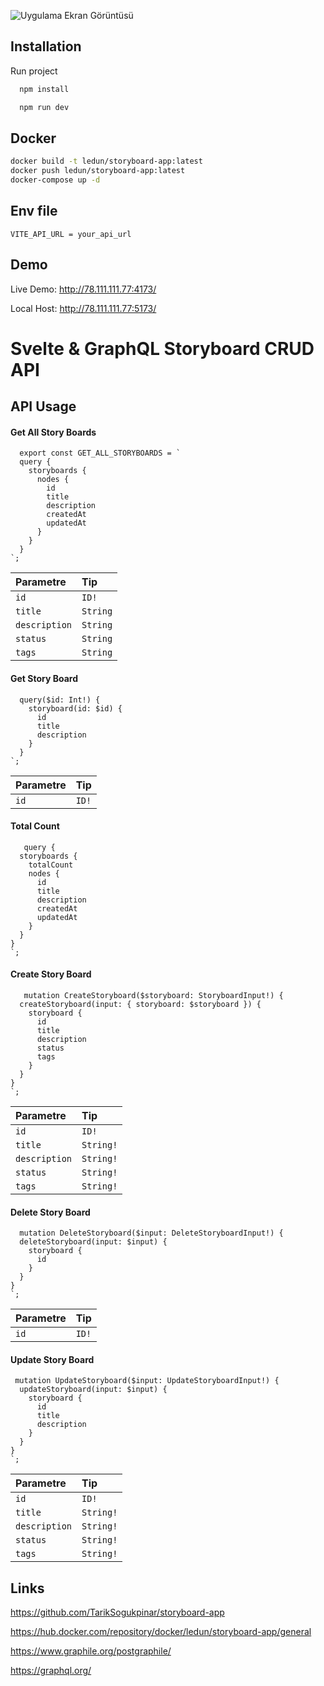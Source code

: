 ![Uygulama Ekran Görüntüsü](https://i.ibb.co/52r9yxJ/og-image-lg.jpg)

  
## Installation

Run project

```bash
  npm install

  npm run dev
```
## Docker

  ```bash
  docker build -t ledun/storyboard-app:latest
  docker push ledun/storyboard-app:latest
  docker-compose up -d
```

## Env file

`VITE_API_URL = your_api_url`


  
## Demo

Live Demo: http://78.111.111.77:4173/

Local Host: http://78.111.111.77:5173/
  
# Svelte & GraphQL Storyboard CRUD API



## API Usage

#### Get All Story Boards

```http
  export const GET_ALL_STORYBOARDS = `
  query {
    storyboards {
      nodes {
        id
        title
        description
        createdAt
        updatedAt
      }
    }
  }
`;
```

| Parametre | Tip     |
| :-------- | :------- |
| `id` | `ID!` 
| `title` | `String` 
| `description` | `String` 
| `status` | `String` 
| `tags` | `String` 

#### Get Story Board

```http
  query($id: Int!) {
    storyboard(id: $id) {
      id
      title
      description
    }
  }
`;
```

| Parametre | Tip     |
| :-------- | :------- |
| `id` | `ID!` |


#### Total Count

```http
   query {
  storyboards {
    totalCount
    nodes {
      id
      title
      description
      createdAt
      updatedAt
    }
  }
}
`;
```

#### Create Story Board

```http
   mutation CreateStoryboard($storyboard: StoryboardInput!) {
  createStoryboard(input: { storyboard: $storyboard }) {
    storyboard {
      id
      title
      description
      status
      tags
    }
  }
}
`;
```

| Parametre | Tip     |
| :-------- | :------- | 
| `id` | `ID!` 
| `title` | `String!` 
| `description` | `String!` 
| `status` | `String!` 
| `tags` | `String!` 


#### Delete Story Board

```http
  mutation DeleteStoryboard($input: DeleteStoryboardInput!) {
  deleteStoryboard(input: $input) {
    storyboard {
      id
    }
  }
}
`;
```

| Parametre | Tip     |
| :-------- | :------- |
| `id` | `ID!` 


  
#### Update Story Board

```http
 mutation UpdateStoryboard($input: UpdateStoryboardInput!) {
  updateStoryboard(input: $input) {
    storyboard {
      id
      title
      description
    }
  }
}
`;
```

| Parametre | Tip     |
| :-------- | :------- | 
| `id` | `ID!`  
| `title` | `String!`  
| `description` | `String!` 
| `status` | `String!` 
| `tags` | `String!` 


## Links

https://github.com/TarikSogukpinar/storyboard-app

https://hub.docker.com/repository/docker/ledun/storyboard-app/general

https://www.graphile.org/postgraphile/

https://graphql.org/


  
